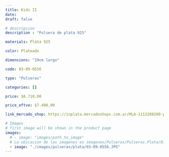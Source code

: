 ```yaml
---
title: Kids II
date: 
draft: false

# descripcion
description : "Pulsera de plata 925"

materials: Plata 925

color: Plateado

dimensions: "19cm largo"

code: 03-09-0556

type: "Pulseras"

categories: []

price: $8.710,00

price_eftvo: $7.400,00

link_mercado_shop: https://inplata.mercadoshops.com.ar/MLA-1113269209-pulsera-de-plata-con-dijes-nenitos-hijo-hija-kids-ii-mamá-_JM

# Images
# first image will be shown in the product page
images:
  # - image: "images/path_to_image"
  # La ubicacion de las imagenes es imagenes/Pulseras/Pulseras.Plata/03-09-0556-kids-ii
  - image: "./images/pulseras/plata/03-09-0556.JPG"
---
```

